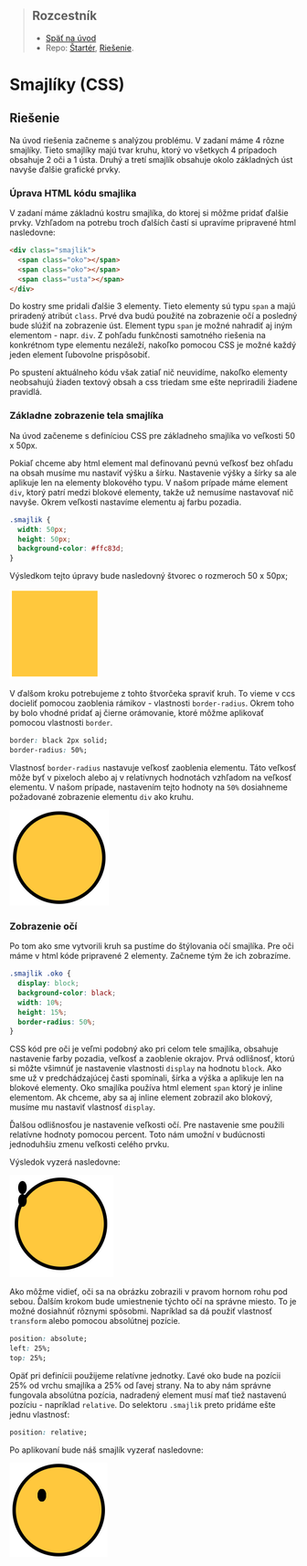 <div class="hidden">

> ## Rozcestník
> - [Späť na úvod](../../README.md)
> - Repo: [Štartér](/../../tree/main/css/css-smajliky), [Riešenie](/../../tree/solution/css/css-smajliky).

# Smajlíky (CSS)
</div>

## Riešenie
Na úvod riešenia začneme s analýzou problému. V zadaní máme 4 rôzne smajlíky. Tieto smajlíky majú tvar kruhu, ktorý vo všetkych 4 prípadoch obsahuje 2 oči a 1 ústa. Druhý a tretí smajlík obsahuje okolo základných úst navyše ďalšie grafické prvky.

### Úprava HTML kódu smajlika
V zadaní máme základnú kostru smajlíka, do ktorej si môžme pridať ďalšie prvky. Vzhľadom na potrebu troch ďalších častí si upravíme pripravené html nasledovne:

```html
<div class="smajlik">
  <span class="oko"></span>
  <span class="oko"></span>
  <span class="usta"></span>
</div>
```

Do kostry sme pridali ďalšie 3 elementy. Tieto elementy sú typu `span` a majú priradený atribút `class`. Prvé dva budú použité na zobrazenie očí a posledný bude slúžiť na zobrazenie úst. Element typu `span` je možné nahradiť aj iným elementom - napr. `div`. Z pohľadu funkčnosti samotného riešenia na konkrétnom type elementu nezáleží, nakoľko pomocou CSS je možné každý jeden element ľubovolne prispôsobiť.

Po spustení aktuálneho kódu však zatiaľ nič neuvidíme, nakoľko elementy neobsahujú žiaden textový obsah a css triedam sme ešte nepriradili žiadene pravidlá.

### Základne zobrazenie tela smajlíka
Na úvod začeneme s definíciou CSS pre základneho smajlíka vo veľkosti 50 x 50px.

Pokiaľ chceme aby html element mal definovanú pevnú veľkosť bez ohľadu na obsah musíme mu nastaviť výšku a šírku. Nastavenie výšky a šírky sa ale aplikuje len na elementy blokového typu. V našom prípade máme element `div`, ktorý patrí medzi blokové elementy, takže už nemusíme nastavovať nič navyše.
Okrem veľkosti nastavíme elementu aj farbu pozadia.
```css
.smajlik {
  width: 50px;
  height: 50px;
  background-color: #ffc83d;
}
```
Výsledkom tejto úpravy bude nasledovný štvorec o rozmeroch 50 x 50px;

![](images_css_smajliky/stvorcek.png)

V ďalšom kroku potrebujeme z tohto štvorčeka spraviť kruh. To vieme v ccs docieliť pomocou zaoblenia rámikov - vlastnosti `border-radius`. Okrem toho by bolo vhodné pridať aj čierne orámovanie, ktoré môžme aplikovať pomocou vlastnosti `border`. 

```css
border: black 2px solid;
border-radius: 50%;
```

Vlastnosť `border-radius` nastavuje veľkosť zaoblenia elementu. Táto veľkosť môže byť v pixeloch alebo aj v relatívnych hodnotách vzhľadom na veľkosť elementu. V našom prípade, nastavením tejto hodnoty na `50%` dosiahneme požadované zobrazenie elementu `div` ako kruhu.

![](images_css_smajliky/kruh.png)

### Zobrazenie očí
Po tom ako sme vytvorili kruh sa pustíme do štýlovania očí smajlíka. Pre oči máme v html kóde pripravené 2 elementy. Začneme tým že ich zobrazíme.

```css
.smajlik .oko {
  display: block;
  background-color: black;
  width: 10%;
  height: 15%;
  border-radius: 50%;
}
```

CSS kód pre oči je veľmi podobný ako pri celom tele smajlíka, obsahuje nastavenie farby pozadia, veľkosť a zaoblenie okrajov. Prvá odlišnosť, ktorú si môžte všimnúť je nastavenie vlastnosti `display` na hodnotu `block`. Ako sme už v predchádzajúcej časti spomínali, šírka a výška a aplikuje len na blokové elementy. Oko smajlíka používa html element `span` ktorý je inline elementom. Ak chceme, aby sa aj inline element zobrazil ako blokový, musíme mu nastaviť vlastnosť `display`.

Ďalšou odlišnosťou je nastavenie veľkosti očí. Pre nastavenie sme použili relatívne hodnoty pomocou percent. Toto nám umožní v budúcnosti jednoduhšiu zmenu veľkosti celého prvku.

Výsledok vyzerá nasledovne:

![](images_css_smajliky/kruh_oci1.png)

Ako môžme vidieť, oči sa na obrázku zobrazili v pravom hornom rohu pod sebou. Ďalším krokom bude umiestnenie týchto očí na správne miesto. To je možné dosiahnúť rôznymi spôsobmi. Napríklad sa dá použiť vlastnosť `transform` alebo pomocou absolútnej pozície.

```css
position: absolute;
left: 25%;
top: 25%; 
```

Opäť pri definícii použijeme relatívne jednotky. Ľavé oko bude na pozícii 25% od vrchu smajlíka a 25% od ľavej strany. Na to aby nám správne fungovala absolútna pozícia, nadradený element musí mať tiež nastavenú pozíciu - napríklad `relative`.
Do selektoru `.smajlik` preto pridáme ešte jednu vlastnosť:
```css
position: relative;
```

Po aplikovaní bude náš smajlík vyzerať nasledovne:

![](images_css_smajliky/kruh_oci2.png)